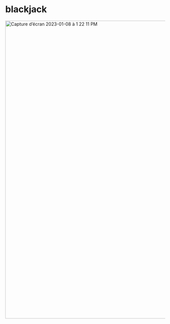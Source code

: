 # blackjack
<img width="940" alt="Capture d’écran 2023-01-08 à 1 22 11 PM" src="https://user-images.githubusercontent.com/76880198/211195777-5434eefd-6ef2-4e77-9b04-2f0b1b9c14f2.png">
